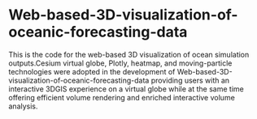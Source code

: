 # Web-based-3D-visualization-of-oceanic-forecasting-data

This is the code for the web-based 3D visualization of ocean simulation outputs.Cesium virtual globe, Plotly, heatmap, and moving-particle technologies were adopted in the development of Web-based-3D-visualization-of-oceanic-forecasting-data providing users with an interactive 3DGIS experience on a virtual globe while at the same time offering efficient volume rendering and enriched interactive volume analysis.
